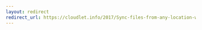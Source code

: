 ```yaml
---
layout: redirect
redirect_url: https://cloudlet.info/2017/Sync-files-from-any-location-with-Dropbox-via-mklink
---
```

